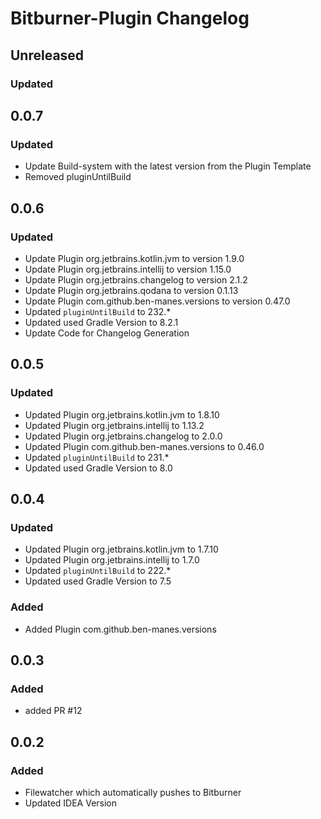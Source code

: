 <!-- Keep a Changelog guide -> https://keepachangelog.com -->

# Bitburner-Plugin Changelog

## Unreleased

### Updated

## 0.0.7

### Updated

- Update Build-system with the latest version from the Plugin Template
- Removed pluginUntilBuild

## 0.0.6

### Updated

- Update Plugin org.jetbrains.kotlin.jvm to version 1.9.0
- Update Plugin org.jetbrains.intellij to version 1.15.0
- Update Plugin org.jetbrains.changelog to version 2.1.2
- Update Plugin org.jetbrains.qodana to version 0.1.13
- Update Plugin com.github.ben-manes.versions to version 0.47.0
- Updated `pluginUntilBuild` to 232.*
- Updated used Gradle Version to 8.2.1
- Update Code for Changelog Generation

## 0.0.5

### Updated

- Updated Plugin org.jetbrains.kotlin.jvm to 1.8.10
- Updated Plugin org.jetbrains.intellij to 1.13.2
- Updated Plugin org.jetbrains.changelog to 2.0.0
- Updated Plugin com.github.ben-manes.versions to 0.46.0
- Updated `pluginUntilBuild` to 231.*
- Updated used Gradle Version to 8.0

## 0.0.4

### Updated

- Updated Plugin org.jetbrains.kotlin.jvm to 1.7.10
- Updated Plugin org.jetbrains.intellij to 1.7.0
- Updated `pluginUntilBuild` to 222.*
- Updated used Gradle Version to 7.5

### Added

- Added Plugin com.github.ben-manes.versions

## 0.0.3

### Added

- added PR #12

## 0.0.2

### Added

- Filewatcher which automatically pushes to Bitburner
- Updated IDEA Version
